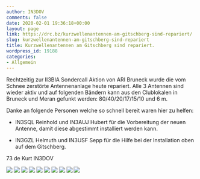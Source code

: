 ```yaml
---
author: IN3DOV
comments: false
date: 2020-02-01 19:36:18+00:00
layout: page
link: https://drc.bz/kurzwellenantennen-am-gitschberg-sind-repariert/
slug: kurzwellenantennen-am-gitschberg-sind-repariert
title: Kurzwellenantennen am Gitschberg sind repariert.
wordpress_id: 19188
categories:
- Allgemein
---
```





Rechtzeitig zur II3BIA Sondercall Aktion von ARI Bruneck wurde die vom Schnee zerstörte Antennenanlage heute repariert. Alle 3 Antennen sind wieder aktiv und auf folgenden Bändern kann aus den Clublokalen in Bruneck und Meran gefunkt werden: 80/40/20/17/15/10 und 6 m.




Danke an folgende Personen welche so schnell bereit waren hier zu helfen: 






  * IN3SQL Reinhold und IN3AUJ Hubert für die Vorbereitung der neuen Antenne, damit diese abgestimmt installiert werden kann.


  * IN3GZL Helmuth und IN3USF Sepp für die Hilfe bei der Installation oben auf dem Gitschberg.




73 de Kurt IN3DOV




![](https://drc.bz/wp-content/uploads/2020/02/091890f0-c0a8-4a60-b86e-f84f85a72f0f-225x300.jpeg) ![](https://drc.bz/wp-content/uploads/2020/02/d4d20027-ee8c-4cac-be5c-d6248d7c866a-225x300.jpeg) ![](https://drc.bz/wp-content/uploads/2020/02/eb3365dd-8f53-40e0-9c83-759eaeae1ffd-225x300.jpeg) ![](https://drc.bz/wp-content/uploads/2020/02/14577f5a-0b2f-41a9-acc1-2c676be624c9-225x300.jpeg) ![](https://drc.bz/wp-content/uploads/2020/02/1f61bc8a-39a7-4e03-a6e7-053498a295c4-225x300.jpeg) ![](https://drc.bz/wp-content/uploads/2020/02/img_1258-226x300.jpeg) ![](https://drc.bz/wp-content/uploads/2020/02/img_1257-225x300.jpeg) ![](https://drc.bz/wp-content/uploads/2020/02/img_1256-225x300.jpeg) ![](https://drc.bz/wp-content/uploads/2020/02/img_1255-225x300.jpeg) ![](https://drc.bz/wp-content/uploads/2020/02/img_1254-225x300.jpeg)



